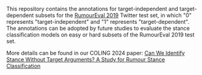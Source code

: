 This repository contains the annotations for target-independent and target-dependent subsets for the [RumourEval 2019](https://aclanthology.org/S19-2147/) Twitter test set, in which "0" represents "target-independent" and "1" represents "target-dependent". The annotations can be adopted by future studies to evaluate the stance classification models on easy or hard subsets of the RumourEval 2019 test set.

More details can be found in our COLING 2024 paper: [Can We Identify Stance Without Target Arguments? A Study for Rumour Stance Classification](https://arxiv.org/pdf/2303.12665)
